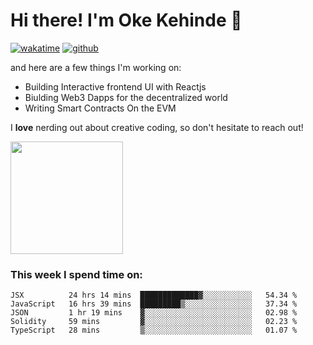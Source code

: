 # Hi there! I'm Oke Kehinde :cowboy_hat_face:

[![wakatime](https://wakatime.com/badge/user/5f3f42a0-7b4f-4c4b-b2da-012c5ac2fa62.svg)](https://wakatime.com/@5f3f42a0-7b4f-4c4b-b2da-012c5ac2fa62)
[![github](https://img.shields.io/github/followers/okeken?logo=github&style=plastic)](https://github.com/okeken?tab=followers)

and here are a few things I'm working on:

- Building Interactive frontend UI with Reactjs
- Biulding Web3 Dapps for the decentralized world
- Writing Smart Contracts On the EVM

I **love** nerding out about creative coding, so don't hesitate to reach out!


<img height="180em" src="https://github-readme-stats.vercel.app/api?username=okeken&show_icons=true&hide_border=true&&count_private=true&include_all_commits=true" />

### This week I spend time on:

<!--START_SECTION:waka-->
```text
JSX          24 hrs 14 mins  █████████████▓░░░░░░░░░░░   54.34 % 
JavaScript   16 hrs 39 mins  █████████▒░░░░░░░░░░░░░░░   37.34 % 
JSON         1 hr 19 mins    ▓░░░░░░░░░░░░░░░░░░░░░░░░   02.98 % 
Solidity     59 mins         ▓░░░░░░░░░░░░░░░░░░░░░░░░   02.23 % 
TypeScript   28 mins         ▒░░░░░░░░░░░░░░░░░░░░░░░░   01.07 % 
```
<!--END_SECTION:waka-->
